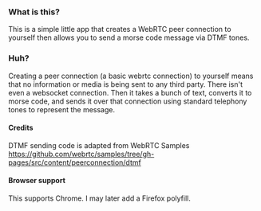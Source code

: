 ### What is this?

This is a simple little app that creates a WebRTC peer connection to yourself
then allows you to send a morse code message via DTMF tones.

### Huh?
Creating a peer connection (a basic webrtc connection) to yourself means that no
information or media is being sent to any third party. There isn't even a
websocket connection. Then it takes a bunch of text, converts it to morse code,
and sends it over that connection using standard telephony tones to represent
the message.

#### Credits
DTMF sending code is adapted from WebRTC Samples https://github.com/webrtc/samples/tree/gh-pages/src/content/peerconnection/dtmf

#### Browser support
This supports Chrome. I may later add a Firefox polyfill.
